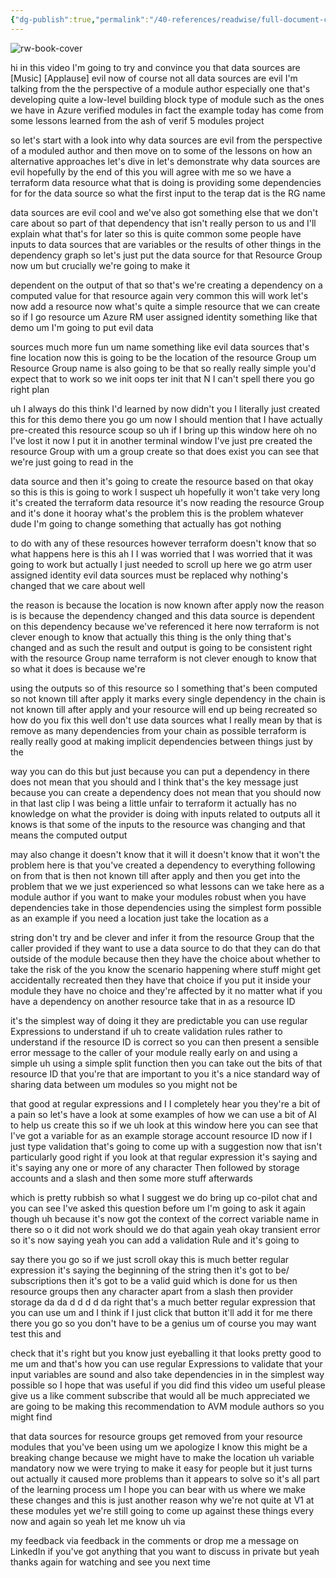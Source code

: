 ```yaml
---
{"dg-publish":true,"permalink":"/40-references/readwise/full-document-contents/data-sources-are-evil/","tags":["rw/articles"]}
---
```


![rw-book-cover](https://i.ytimg.com/vi/l8k_cOHep28/maxresdefault.jpg)

hi in this video I'm going to try and convince you that data sources are [Music] [Applause] evil now of course not all data sources are evil I'm talking from the the perspective of a module author especially one that's developing quite a low-level building block type of module such as the ones we have in Azure verified modules in fact the example today has come from some lessons learned from the ash of verif 5 modules project 

so let's start with a look into why data sources are evil from the perspective of a moduled author and then move on to some of the lessons on how an alternative approaches let's dive in let's demonstrate why data sources are evil hopefully by the end of this you will agree with me so we have a terraform data resource what that is doing is providing some dependencies for for the data source so what the first input to the terap dat is the RG name 

data sources are evil cool and we've also got something else that we don't care about so part of that dependency that isn't really person to us and I'll explain what that's for later so this is quite common some people have inputs to data sources that are variables or the results of other things in the dependency graph so let's just put the data source for that Resource Group now um but crucially we're going to make it 

dependent on the output of that so that's we're creating a dependency on a computed value for that resource again very common this will work let's now add a resource now what's quite a simple resource that we can create so if I go resource um Azure RM user assigned identity something like that demo um I'm going to put evil data 

sources much more fun um name something like evil data sources that's fine location now this is going to be the location of the resource Group um Resource Group name is also going to be that so really really simple you'd expect that to work so we init oops ter init that N I can't spell there you go right plan 

uh I always do this think I'd learned by now didn't you I literally just created this for this demo there you go um now I should mention that I have actually pre-created this resource scoup so uh if I bring up this window here oh no I've lost it now I put it in another terminal window I've just pre created the resource Group with um a group create so that does exist you can see that we're just going to read in the 

data source and then it's going to create the resource based on that okay so this is this is going to work I suspect uh hopefully it won't take very long it's created the terraform data resource it's now reading the resource Group and it's done it hooray what's the problem this is the problem whatever dude I'm going to change something that actually has got nothing 

to do with any of these resources however terraform doesn't know that so what happens here is this ah I I was worried that I was worried that it was going to work but actually I just needed to scroll up here we go atrm user assigned identity evil data sources must be replaced why nothing's changed that we care about well 

the reason is because the location is now known after apply now the reason is is because the dependency changed and this data source is dependent on this dependency because we've referenced it here now terraform is not clever enough to know that actually this thing is the only thing that's changed and as such the result and output is going to be consistent right with the resource Group name terraform is not clever enough to know that so what it does is because we're 

using the outputs so of this resource so I something that's been computed so not known till after apply it marks every single dependency in the chain is not known till after apply and your resource will end up being recreated so how do you fix this well don't use data sources what I really mean by that is remove as many dependencies from your chain as possible terraform is really really good at making implicit dependencies between things just by the 

way you can do this but just because you can put a dependency in there does not mean that you should and I think that's the key message just because you can create a dependency does not mean that you should now in that last clip I was being a little unfair to terraform it actually has no knowledge on what the provider is doing with inputs related to outputs all it knows is that some of the inputs to the resource was changing and that means the computed output 

may also change it doesn't know that it will it doesn't know that it won't the problem here is that you've created a dependency to everything following on from that is then not known till after apply and then you get into the problem that we we just experienced so what lessons can we take here as a module author if you want to make your modules robust when you have dependencies take in those dependencies using the simplest form possible as an example if you need a location just take the location as a 

string don't try and be clever and infer it from the resource Group that the caller provided if they want to use a data source to do that they can do that outside of the module because then they have the choice about whether to take the risk of the you know the scenario happening where stuff might get accidentally recreated then they have that choice if you put it inside your module they have no choice and they're affected by it no matter what if you have a dependency on another resource take that in as a resource ID 

it's the simplest way of doing it they are predictable you can use regular Expressions to understand if uh to create validation rules rather to understand if the resource ID is correct so you can then present a sensible error message to the caller of your module really early on and using a simple uh using a simple split function then you can take out the bits of that resource ID that you're that are important to you it's a nice standard way of sharing data between um modules so you might not be 

that good at regular expressions and I I completely hear you they're a bit of a pain so let's have a look at some examples of how we can use a bit of AI to help us create this so if we uh look at this window here you can see that I've got a variable for as an example storage account resource ID now if I just type validation that's going to come up with a suggestion now that isn't particularly good right if you look at that regular expression it's saying and it's saying any one or more of any character Then followed by storage accounts and a slash and then some more stuff afterwards 

which is pretty rubbish so what I suggest we do bring up co-pilot chat and you can see I've asked this question before um I'm going to ask it again though uh because it's now got the context of the correct variable name in there so o it did not work should we do that again yeah okay transient error so it's now saying yeah you can add a validation Rule and it's going to 

say there you go so if we just scroll okay this is much better regular expression it's saying the beginning of the string then it's got to be/ subscriptions then it's got to be a valid guid which is done for us then resource groups then any character apart from a slash then provider storage da da d d d d da right that's a much better regular expression that you can use um and I think if I just click that button it'll add it for me there there you go so you don't have to be a genius um of course you may want test this and 

check that it's right but you know just eyeballing it that looks pretty good to me um and that's how you can use regular Expressions to validate that your input variables are sound and also take dependencies in in the simplest way possible so I hope that was useful if you did find this video um useful please give us a like comment subscribe that would all be much appreciated we are going to be making this recommendation to AVM module authors so you might find 

that data sources for resource groups get removed from your resource modules that you've been using um we apologize I know this might be a breaking change because we might have to make the location uh variable mandatory now we were trying to make it easy for people but it just turns out actually it caused more problems than it appears to solve so it's all part of the learning process um I hope you can bear with us where we make these changes and this is just another reason why we're not quite at V1 at these modules yet we're still going to come up against these things every now and again so yeah let me know uh via 

my feedback via feedback in the comments or drop me a message on LinkedIn if you've got anything that you want to discuss in private but yeah thanks again for watching and see you next time
